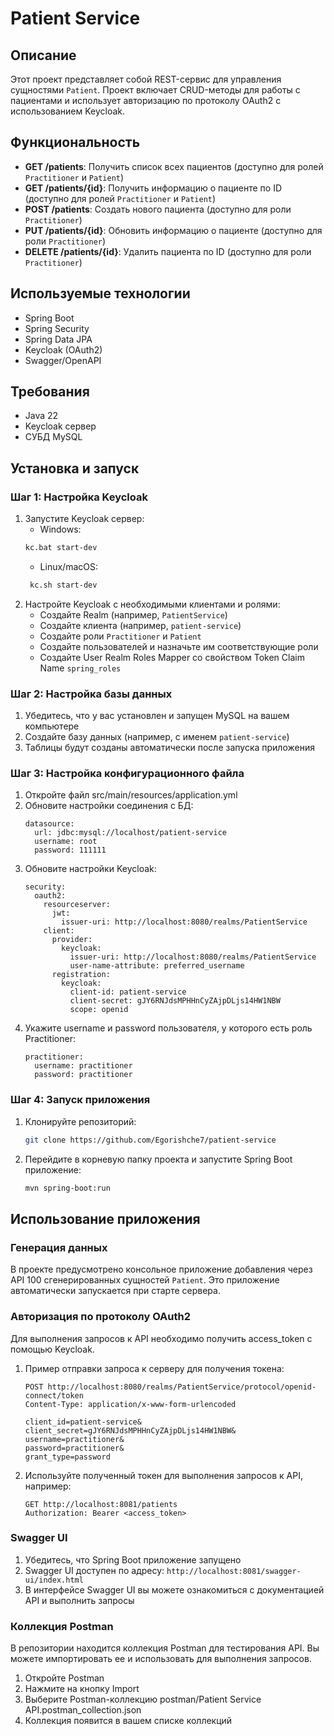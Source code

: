 # Patient Service

## Описание

Этот проект представляет собой REST-сервис для управления сущностями `Patient`.
Проект включает CRUD-методы для работы с пациентами и использует авторизацию по
протоколу OAuth2 с использованием Keycloak.

## Функциональность

- **GET /patients**: Получить список всех пациентов (доступно для ролей `Practitioner` и `Patient`)
- **GET /patients/{id}**: Получить информацию о пациенте по ID (доступно для ролей `Practitioner` и `Patient`)
- **POST /patients**: Создать нового пациента (доступно для роли `Practitioner`)
- **PUT /patients/{id}**: Обновить информацию о пациенте (доступно для роли `Practitioner`)
- **DELETE /patients/{id}**: Удалить пациента по ID (доступно для роли `Practitioner`)

## Используемые технологии

- Spring Boot
- Spring Security
- Spring Data JPA
- Keycloak (OAuth2)
- Swagger/OpenAPI

## Требования

- Java 22
- Keycloak сервер
- СУБД MySQL

## Установка и запуск

### Шаг 1: Настройка Keycloak

1. Запустите Keycloak сервер:  
   - Windows:
   ```sh
   kc.bat start-dev
   ```
   - Linux/macOS:
   ```sh
    kc.sh start-dev
   ```
2. Настройте Keycloak с необходимыми клиентами и ролями:
    - Создайте Realm (например, `PatientService`)
    - Создайте клиента (например, `patient-service`)
    - Создайте роли `Practitioner` и `Patient`
    - Создайте пользователей и назначьте им соответствующие роли
    - Создайте User Realm Roles Mapper со свойством Token Claim Name `spring_roles` 

### Шаг 2: Настройка базы данных

1. Убедитесь, что у вас установлен и запущен MySQL на вашем компьютере
2. Создайте базу данных (например, с именем `patient-service`)
3. Таблицы будут созданы автоматически после запуска приложения

### Шаг 3: Настройка конфигурационного файла

1. Откройте файл src/main/resources/application.yml
2. Обновите настройки соединения с БД:
   ```
   datasource:
     url: jdbc:mysql://localhost/patient-service
     username: root
     password: 111111
   ```
3. Обновите настройки Keycloak:
   ```
   security:
     oauth2:
       resourceserver:
         jwt:
           issuer-uri: http://localhost:8080/realms/PatientService
       client:
         provider:
           keycloak:
             issuer-uri: http://localhost:8080/realms/PatientService
             user-name-attribute: preferred_username
         registration:
           keycloak:
             client-id: patient-service
             client-secret: gJY6RNJdsMPHHnCyZAjpDLjs14HW1NBW
             scope: openid
   ```
4. Укажите username и password пользователя, у которого есть роль Practitioner:
   ```
   practitioner:
     username: practitioner
     password: practitioner
   ```

### Шаг 4: Запуск приложения

1. Клонируйте репозиторий:
    ```sh
    git clone https://github.com/Egorishche7/patient-service
    ```
2. Перейдите в корневую папку проекта и запустите Spring Boot приложение:
   ```sh
   mvn spring-boot:run
   ```

## Использование приложения

### Генерация данных

В проекте предусмотрено консольное приложение добавления через API 100 сгенерированных сущностей `Patient`.
Это приложение автоматически запускается при старте сервера.

### Авторизация по протоколу OAuth2

Для выполнения запросов к API необходимо получить access_token с помощью Keycloak.
1. Пример отправки запроса к серверу для получения токена:
   ```
   POST http://localhost:8080/realms/PatientService/protocol/openid-connect/token
   Content-Type: application/x-www-form-urlencoded
   
   client_id=patient-service&
   client_secret=gJY6RNJdsMPHHnCyZAjpDLjs14HW1NBW&
   username=practitioner&
   password=practitioner&
   grant_type=password
   ```
2. Используйте полученный токен для выполнения запросов к API, например:
   ```
   GET http://localhost:8081/patients
   Authorization: Bearer <access_token> 
   ```

### Swagger UI

1. Убедитесь, что Spring Boot приложение запущено
2. Swagger UI доступен по адресу: `http://localhost:8081/swagger-ui/index.html`
3. В интерфейсе Swagger UI вы можете ознакомиться с документацией API и выполнить запросы

### Коллекция Postman

В репозитории находится коллекция Postman для тестирования API.
Вы можете импортировать ее и использовать для выполнения запросов.

1. Откройте Postman
2. Нажмите на кнопку Import
3. Выберите Postman-коллекцию postman/Patient Service API.postman_collection.json
4. Коллекция появится в вашем списке коллекций
